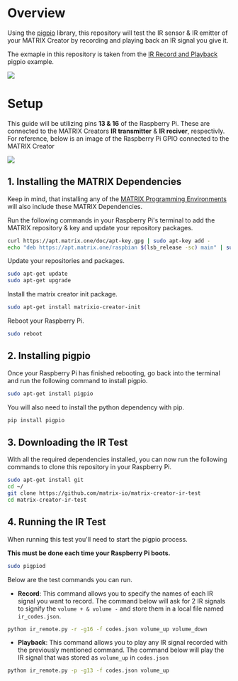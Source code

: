 # Overview
Using the [pigpio](http://abyz.me.uk/rpi/pigpio/) library, this repository will test the IR sensor & IR emitter of your MATRIX Creator by recording and playing back an IR signal you give it.

The exmaple in this repository is taken from the [IR Record and Playback](http://abyz.me.uk/rpi/pigpio/examples.html#Python_irrp_py) pigpio example.

![](./demo.gif)

# Setup
This guide will be utilizing pins **13 & 16** of the Raspberry Pi. These are connected to the MATRIX Creators **IR transmitter** & **IR reciver**, respectivly. For reference, below is an image of the Raspberry Pi GPIO connected to the MATRIX Creator

![](https://matrix-io.github.io/matrix-documentation/matrix-creator/img/m-7.png)

## 1. Installing the MATRIX Dependencies
Keep in mind, that installing any of the [MATRIX Programming Environments](https://matrix-io.github.io/matrix-documentation/#programming-layers) will also include these MATRIX Dependencies.

Run the following commands in your Raspberry Pi's terminal to add the MATRIX repository & key and update your repository packages.
```bash
curl https://apt.matrix.one/doc/apt-key.gpg | sudo apt-key add -
echo "deb https://apt.matrix.one/raspbian $(lsb_release -sc) main" | sudo tee /etc/apt/sources.list.d/matrixlabs.list
```

Update your repositories and packages.
```bash
sudo apt-get update
sudo apt-get upgrade 
```

Install the matrix creator init package.
```bash
sudo apt-get install matrixio-creator-init 
```

Reboot your Raspberry Pi.
```bash
sudo reboot
```

## 2. Installing pigpio
Once your Raspberry Pi has finished rebooting, go back into the terminal and run the following command to install pigpio.
```bash
sudo apt-get install pigpio
```

You will also need to install the python dependency with pip.
```bash
pip install pigpio
```

## 3. Downloading the IR Test
With all the required dependencies installed, you can now run the following commands to clone this repository in your Raspberry Pi.
```bash 
sudo apt-get install git
cd ~/
git clone https://github.com/matrix-io/matrix-creator-ir-test
cd matrix-creator-ir-test
```
## 4. Running the IR Test

When running this test you'll need to start the pigpio process.

**This must be done each time your Raspberry Pi boots.**
```bash
sudo pigpiod
```


Below are the test commands you can run.

- **Record**: This command allows you to specify the names of each IR signal you want to record. The command below will ask for 2 IR signals to signify the `volume + & volume -` and store them in a local file named `ir_codes.json`.
```bash
python ir_remote.py -r -g16 -f codes.json volume_up volume_down
```

- **Playback**: This command allows you to play any IR signal recorded with the previously mentioned command. The command below will play the IR signal that was stored as `volume_up` in `codes.json`
```bash
python ir_remote.py -p -g13 -f codes.json volume_up
```
